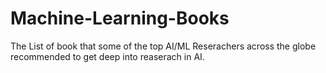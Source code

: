 # Machine-Learning-Books
The List of book that some of the top AI/ML Reserachers across the globe recommended to get deep into reaserach in AI.
